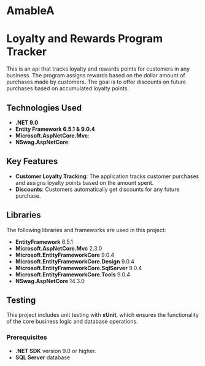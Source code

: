 # AmableA


# Loyalty and Rewards Program Tracker

This is an api that tracks loyalty and rewards points for customers in any business. The program assigns rewards based on the dollar amount of purchases made by customers. The goal is to offer discounts on future purchases based on accumulated loyalty points.

## Technologies Used

- **.NET 9.0**
- **Entity Framework 6.5.1 & 9.0.4**
- **Microsoft.AspNetCore.Mvc**:
- **NSwag.AspNetCore**:

## Key Features

- **Customer Loyalty Tracking**: The application tracks customer purchases and assigns loyalty points based on the amount spent.
- **Discounts**: Customers automatically get discounts for any future purchase.

## Libraries

The following libraries and frameworks are used in this project:

- **EntityFramework** 6.5.1
- **Microsoft.AspNetCore.Mvc** 2.3.0
- **Microsoft.EntityFrameworkCore** 9.0.4
- **Microsoft.EntityFrameworkCore.Design** 9.0.4
- **Microsoft.EntityFrameworkCore.SqlServer** 9.0.4
- **Microsoft.EntityFrameworkCore.Tools** 9.0.4
- **NSwag.AspNetCore** 14.3.0

## Testing

This project includes unit testing with **xUnit**, which ensures the functionality of the core business logic and database operations.

### Prerequisites

- **.NET SDK** version 9.0 or higher.
- **SQL Server** database 
  

